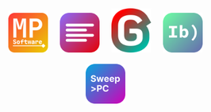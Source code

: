 <div align="center">
  <img src="../assets/MP Software.svg" style="margin: 10px;" width="80px" />
  <img src="../assets/PrintMergeGenerator.svg" style="margin: 10px;" width="80px" />
  <img src="../assets/George Language.svg" style="margin: 10px;" width="80px" />
  <img src="../assets/Ibrowse.svg" style="margin: 10px;" width="80px" />
  <img src="../assets/SweepPC.svg" style="margin: 10px;" width="80px" />
</div>
